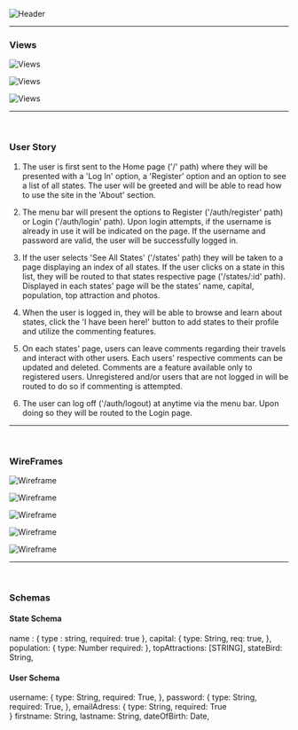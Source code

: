 ![Header](https://i.imgur.com/4DBUyqZ.png) 


***

### Views 


![Views](https://i.imgur.com/tXuArBp.png)

![Views](https://i.imgur.com/MGyTY1D.png)

![Views](https://i.imgur.com/OUv87K4.png)



___

<br>

### User Story


1) The user is first sent to the Home page ('/' path) where they will be presented with a 'Log In' option, a 'Register' option and an option to see a list of all states. The user will be greeted and will be able to read how to use the site in the 'About' section. 

2) The menu bar will present the options to Register ('/auth/register' path) or Login ('/auth/login' path). Upon login attempts, if the username is already in use it will be indicated on the page. If the username and password are valid, the user will be successfully logged in.

3) If the user selects 'See All States' ('/states' path) they will be taken to a page displaying an index of all states. If the user clicks on a state in this list, they will be routed to that states respective page ('/states/:id' path). Displayed in each states' page will be the states' name, capital, population, top attraction and photos. 

4) When the user is logged in, they will be able to browse and learn about states, click the 'I have been here!' button to add states to their profile and utilize the commenting features. 

5) On each states' page, users can leave comments regarding their travels and interact with other users. Each users' respective comments can be updated and deleted. Comments are a feature available only to registered users. Unregistered and/or users that are not logged in will be routed to do so if commenting is attempted.

6) The user can log off ('/auth/logout) at anytime via the menu bar. Upon doing so they will be routed to the Login page.



___

<br>

### WireFrames
![Wireframe](https://i.imgur.com/MpnQ7Rp.jpg)

![Wireframe](https://i.imgur.com/Ja4shyo.jpg)

![Wireframe](https://i.imgur.com/bNKrE9T.jpg)

![Wireframe](https://i.imgur.com/pyq2xok.jpg)

![Wireframe](https://i.imgur.com/HN9yTVs.jpg)



___

<br>

### Schemas

#### State Schema

name : {
	type : string,
	required: true
},
capital: {
	type: String,
	req: true, 
},
population: {
	type: Number
	required: 
},
topAttractions: [STRING],
stateBird: String, 


#### User Schema

username: {
	type: String,
	required: True, 
},
password: {
	type: String, 
	required: True, 
},
emailAdress: {
	type: String, 
	required: True  
} 
firstname: String, 
lastname: String,
dateOfBirth: Date,
